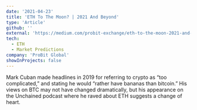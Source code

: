 ```yaml
---
date: '2021-04-23'
title: 'ETH To The Moon? | 2021 And Beyond'
type: 'Article'
github: ''
external: 'https://medium.com/probit-exchange/eth-to-the-moon-2021-and-beyond-196d42efc7d5'
tech:
  - ETH
  - Market Predictions
company: 'ProBit Global'
showInProjects: false
---
```


Mark Cuban made headlines in 2019 for referring to crypto as “too complicated,” and stating he would “rather have bananas than bitcoin.” His views on BTC may not have changed dramatically, but his appearance on the Unchained podcast where he raved about ETH suggests a change of heart.
